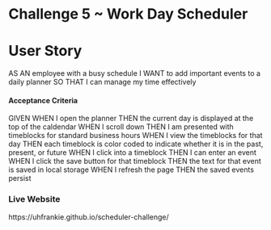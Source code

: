 # Challenge 5 ~ Work Day Scheduler
<h1> User Story </h1>
<p> 
AS AN employee with a busy schedule
I WANT to add important events to a daily planner
SO THAT I can manage my time effectively 
</p>

<h4> Acceptance Criteria </h4>
<p>
GIVEN
WHEN I open the planner
THEN the current day is displayed at the top of the caldendar
WHEN I scroll down
THEN I am presented with timeblocks for standard business hours
WHEN I view the timeblocks for that day
THEN each timeblock is color coded to indicate whether it is in the past, present, or future
WHEN I click into a timeblock
THEN I can enter an event
WHEN I click the save button for that timeblock
THEN the text for that event is saved in local storage
WHEN I refresh the page
THEN the saved events persist
</p>

<h3> Live Website </h3>
https://uhfrankie.github.io/scheduler-challenge/

